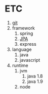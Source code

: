 # ETC

1. [git](./folder/git/README.md)
2. framework
   1. spring
   2. [JPA](./folder/framework/JPA/README.md)
   3. express
3. language
   1. java
   2. javascript
4. runtime
   1. jvm
      1. java 1.8
      2. java 1.9
   2. node